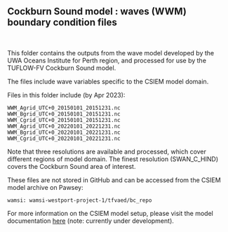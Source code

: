 ## Cockburn Sound model : waves (WWM) boundary condition files

<br>

This folder contains the outputs from the wave model developed by the UWA Oceans Institute for Perth region, and processed for use by the TUFLOW-FV Cockburn Sound model.

The files include wave variables specific to the CSIEM model domain.

Files in this folder include (by Apr 2023):

```
WWM_Agrid_UTC+0_20150101_20151231.nc
WWM_Bgrid_UTC+0_20150101_20151231.nc
WWM_Cgrid_UTC+0_20150101_20151231.nc
WWM_Agrid_UTC+0_20220101_20221231.nc
WWM_Bgrid_UTC+0_20220101_20221231.nc
WWM_Cgrid_UTC+0_20220101_20221231.nc
```

Note that three resolutions are available and processed, which cover different regions of model domain. The finest resolution (SWAN_C_HIND) covers the Cockburn Sound area of interest.

These files are not stored in GitHub and can be accessed from the CSIEM model archive on Pawsey:

```
wamsi: wamsi-westport-project-1/tfvaed/bc_repo
```

For more information on the CSIEM model setup, please visit the model documentation [here](https://aquaticecodynamics.github.io/csiem-science/) (note: currently under development).

